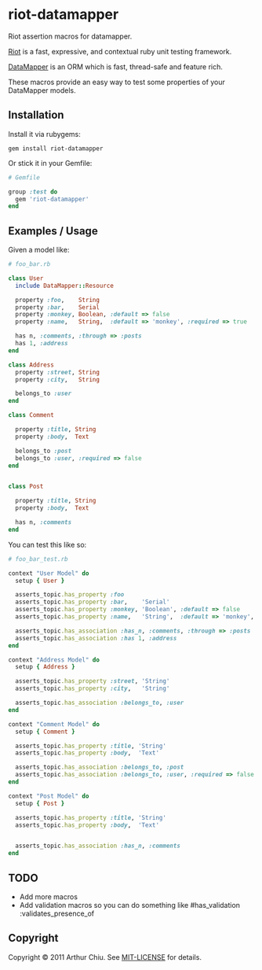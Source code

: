 # riot-datamapper #

Riot assertion macros for datamapper.

[Riot](https://github.com/thumblemonks/riot) is a fast, expressive, and contextual ruby unit testing framework.

[DataMapper](http://datamapper.org/) is an ORM which is fast, thread-safe and feature rich.

These macros provide an easy way to test some properties of your
DataMapper models.

## Installation ##

Install it via rubygems:

```
gem install riot-datamapper
```

Or stick it in your Gemfile:

```ruby
# Gemfile

group :test do
  gem 'riot-datamapper'
end
```

## Examples / Usage ##

Given a model like:

```ruby
# foo_bar.rb

class User
  include DataMapper::Resource

  property :foo,    String
  property :bar,    Serial
  property :monkey, Boolean, :default => false
  property :name,   String,  :default => 'monkey', :required => true

  has n, :comments, :through => :posts
  has 1, :address
end

class Address
  property :street, String
  property :city,   String

  belongs_to :user
end

class Comment

  property :title, String
  property :body,  Text

  belongs_to :post
  belongs_to :user, :required => false
end


class Post

  property :title, String
  property :body,  Text

  has n, :comments
end
```

You can test this like so:

```ruby
# foo_bar_test.rb

context "User Model" do
  setup { User }

  asserts_topic.has_property :foo
  asserts_topic.has_property :bar,    'Serial'
  asserts_topic.has_property :monkey, 'Boolean', :default => false
  asserts_topic.has_property :name,   'String',  :default => 'monkey', :required => true

  asserts_topic.has_association :has_n, :comments, :through => :posts
  asserts_topic.has_association :has 1, :address
end

context "Address Model" do
  setup { Address }

  asserts_topic.has_property :street, 'String'
  asserts_topic.has_property :city,   'String'

  asserts_topic.has_association :belongs_to, :user
end

context "Comment Model" do
  setup { Comment }

  asserts_topic.has_property :title, 'String'
  asserts_topic.has_property :body,  'Text'

  asserts_topic.has_association :belongs_to, :post
  asserts_topic.has_association :belongs_to, :user, :required => false
end

context "Post Model" do
  setup { Post }

  asserts_topic.has_property :title, 'String'
  asserts_topic.has_property :body,  'Text'


  asserts_topic.has_association :has_n, :comments
end
```

## TODO ##

* Add more macros
* Add validation macros so you can do something like #has_validation :validates_presence_of

## Copyright

Copyright © 2011 Arthur Chiu. See [MIT-LICENSE](https://github.com/achiu/riot-datamapper/blob/master/MIT-LICENSE) for details.



